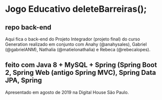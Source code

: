 # Jogo Educativo deleteBarreiras();
## repo back-end

Aqui fica o back-end do Projeto Integrador (projeto final) do curso Generation realizado em conjunto com Anahy (@anahysales), Gabriel (@gabrielANM), Nathalia (@matielonathalia) e Rebeca (@rebecalopes). 

## feito com Java 8 + MySQL + Spring (Spring Boot 2, Spring Web (antigo Spring MVC), Spring  Data JPA, Spring  

Apresentado em agosto de 2019 na Digital House São Paulo. 
